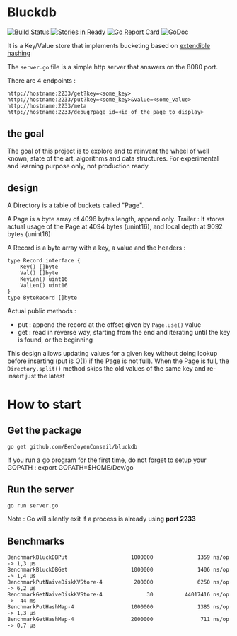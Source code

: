 # Bluckdb

[![Build Status](https://travis-ci.org/BenJoyenConseil/bluckdb.svg?branch=master)](https://travis-ci.org/BenJoyenConseil/bluckdb) [![Stories in Ready](https://badge.waffle.io/BenJoyenConseil/bluckdb.png?label=ready&title=Ready)](https://waffle.io/BenJoyenConseil/bluckdb) [![Go Report Card](https://goreportcard.com/badge/github.com/BenJoyenConseil/bluckdb)](https://goreportcard.com/report/github.com/BenJoyenConseil/bluckdb) [![GoDoc](https://godoc.org/github.com/BenJoyenConseil/bluckdb?status.svg)](https://godoc.org/github.com/BenJoyenConseil/bluckdb)

It is a Key/Value store that implements bucketing based on [extendible hashing](https://en.wikipedia.org/wiki/Extendible_hashing)

The ``server.go`` file is a simple http server that answers on the 8080 port.


There are 4 endpoints :

    http://hostname:2233/get?key=<some_key>
    http://hostname:2233/put?key=<some_key>&value=<some_value>
    http://hostname:2233/meta
    http://hostname:2233/debug?page_id=<id_of_the_page_to_display>


## the goal

The goal of this project is to explore and to reinvent the wheel of well known, state of the art, algorithms and data structures.
For experimental and learning purpose only, not production ready.


## design

A Directory is a table of buckets called "Page". 

A Page is a byte array of 4096 bytes length, append only. 
Trailer : It stores actual usage of the Page at 4094 bytes (unint16), and local depth at 9092 bytes (unint16)

A Record is a byte array with a key, a value and the headers :
 
    type Record interface {
        Key() []byte
        Val() []byte
        KeyLen() uint16
        ValLen() uint16
    }
    type ByteRecord []byte
         
Actual public methods :

* put : append the record at the offset given by `Page.use()` value
* get : read in reverse way, starting from the end and iterating until the key is found, or the beginning

This design allows updating values for a given key without doing lookup before inserting (put is O(1) if the Page is not full). When the Page is full, the `Directory.split()` method skips the old values of the same key and re-insert just the latest

# How to start

## Get the package

    go get github.com/BenJoyenConseil/bluckdb

If you run a go program for the first time, do not forget to setup your GOPATH : export GOPATH=$HOME/Dev/go

## Run the server

    go run server.go


Note : Go will silently exit if a process is already using **port 2233**

## Benchmarks
    
    BenchmarkBluckDBPut                    1000000	            1359 ns/op   -> 1,3 µs
    BenchmarkBluckDBGet                    1000000	            1406 ns/op   -> 1,4 µs
    BenchmarkPutNaiveDiskKVStore-4          200000              6250 ns/op   -> 6,2 µs
    BenchmarkGetNaiveDiskKVStore-4              30          44017416 ns/op   ->  44 ms
    BenchmarkPutHashMap-4                  1000000              1385 ns/op   -> 1,3 µs
    BenchmarkGetHashMap-4                  2000000               711 ns/op   -> 0,7 µs
